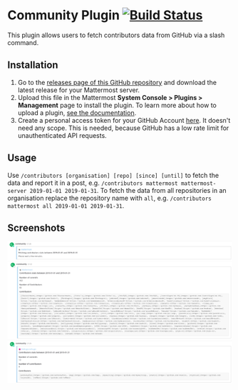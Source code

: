 # Community Plugin [![Build Status](https://travis-ci.org/mattermost/mattermost-plugin-community.svg?branch=master)](https://travis-ci.org/mattermost/mattermost-plugin-community)

This plugin allows users to fetch contributors data from GitHub via a slash command.

## Installation
1. Go to the [releases page of this GitHub repository](https://github.com/mattermost/mattermost-plugin-community/releases/latest) and download the latest release for your Mattermost server.
2. Upload this file in the Mattermost **System Console > Plugins > Management** page to install the plugin. To learn more about how to upload a plugin, [see the documentation](https://docs.mattermost.com/administration/plugins.html#plugin-uploads).
3. Create a personal access token for your GitHub Account [here](https://github.com/settings/tokens). It doesn't need any scope. This is needed, because GitHub has a low rate limit for unauthenticated API requests.

## Usage
Use `/contributors [organisation] [repo] [since] [until]` to fetch the data and report it in a post, e.g. `/contributors mattermost mattermost-server 2019-01-01 2019-01-31`. To fetch the data from all repositories in an organisation replace the repository name with `all`, e.g. `/contributors mattermost all 2019-01-01 2019-01-31`.

## Screenshots
![Fetching data](images/fetching.png)
![Mattermost contributors](images/mattermost_all.png)
![Hugo contributors](images/gohugo_hugo.png)